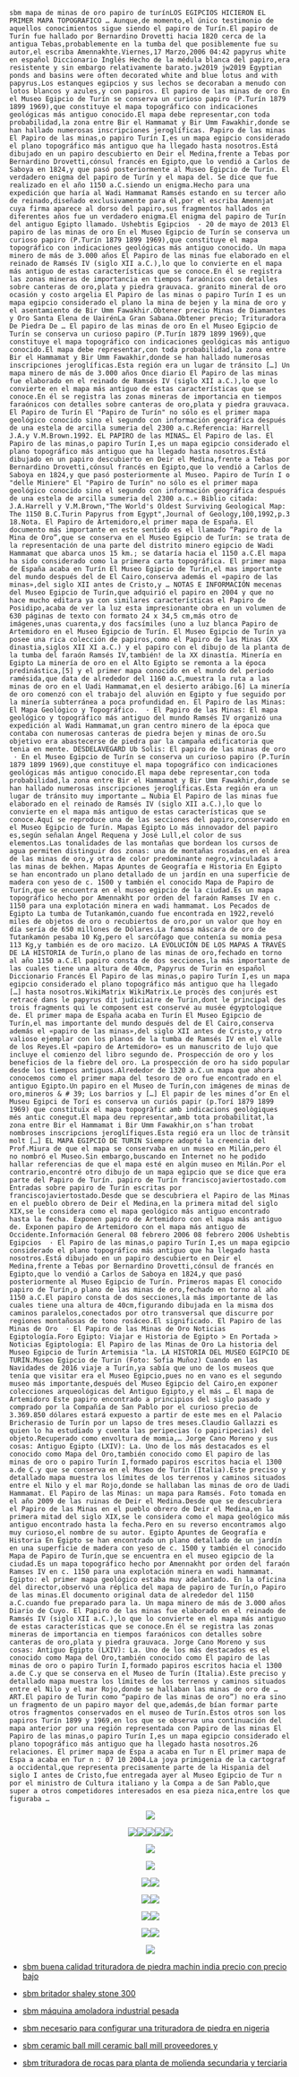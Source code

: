 
```
sbm mapa de minas de oro papiro de turínLOS EGIPCIOS HICIERON EL PRIMER MAPA TOPOGRAFICO … Aunque,de momento,el único testimonio de aquellos conocimientos sigue siendo el papiro de Turín.El papiro de Turín fue hallado por Bernardino Drovetti hacia 1820 cerca de la antigua Tebas,probablemente en la tumba del que posiblemente fue su autor,el escriba Amennakhte.Viernes,17 Marzo,2006 04:42 papyrus white en español Diccionario Inglés Hecho de la médula blanca del papiro,era resistente y sin embargo relativamente barato.jw2019 jw2019 Egyptian ponds and basins were often decorated white and blue lotus and with papyrus.Los estanques egipcios y sus lechos se decoraban a menudo con lotos blancos y azules,y con papiros. El papiro de las minas de oro En el Museo Egipcio de Turín se conserva un curioso papiro (P.Turín 1879 1899 1969),que constituye el mapa topográfico con indicaciones geológicas más antiguo conocido.El mapa debe representar,con toda probabilidad,la zona entre Bir el Hammamat y Bir Umm Fawakhir,donde se han hallado numerosas inscripciones jeroglíficas. Papiro de las minas El Papiro de las minas,o papiro Turín I,es un mapa egipcio considerado el plano topográfico más antiguo que ha llegado hasta nosotros.Está dibujado en un papiro descubierto en Deir el Medina,frente a Tebas por Bernardino Drovetti,cónsul francés en Egipto,que lo vendió a Carlos de Saboya en 1824,y que pasó posteriormente al Museo Egipcio de Turín. El verdadero enigma del papiro de Turín y el mapa del. Se dice que fue realizado en el año 1150 a.C.siendo un enigma.Hecho para una expedición que haría al Wadi Hammamat Ramsés estando en su tercer año de reinado,diseñado exclusivamente para él,por el escriba Amennjat cuya firma aparece al dorso del papiro,sus fragmentos hallados en diferentes años fue un verdadero enigma.El enigma del papiro de Turín del antiguo Egipto llamado. Ushebtis Egipcios  · 20 de mayo de 2013 El papiro de las minas de oro En el Museo Egipcio de Turín se conserva un curioso papiro (P.Turín 1879 1899 1969),que constituye el mapa topográfico con indicaciones geológicas más antiguo conocido. Un mapa minero de más de 3.000 años El Papiro de las minas fue elaborado en el reinado de Ramsés IV (siglo XII a.C.),lo que lo convierte en el mapa más antiguo de estas características que se conoce.En él se registra las zonas mineras de importancia en tiempos faraónicos con detalles sobre canteras de oro,plata y piedra grauvaca. granito mineral de oro ocasión y costo argelia El Papiro de las minas o papiro Turín I es un mapa egipcio considerado el plano la mina de bejen y la mina de oro y el asentamiento de Bir Umm Fawakhir.Obtener precio Minas de Diamantes y Oro Santa Elena de UairénLa Gran Sabana.Obtener precio; Trituradora De Piedra De … El papiro de las minas de oro En el Museo Egipcio de Turín se conserva un curioso papiro (P.Turín 1879 1899 1969),que constituye el mapa topográfico con indicaciones geológicas más antiguo conocido.El mapa debe representar,con toda probabilidad,la zona entre Bir el Hammamat y Bir Umm Fawakhir,donde se han hallado numerosas inscripciones jeroglíficas.Esta región era un lugar de tránsito […] Un mapa minero de más de 3.000 años Once diario El Papiro de las minas fue elaborado en el reinado de Ramsés IV (siglo XII a.C.),lo que lo convierte en el mapa más antiguo de estas características que se conoce.En él se registra las zonas mineras de importancia en tiempos faraónicos con detalles sobre canteras de oro,plata y piedra grauvaca. El Papiro de Turín El "Papiro de Turín" no sólo es el primer mapa geológico conocido sino el segundo con información geográfica después de una estela de arcilla sumeria del 2300 a.c.Referencia: Harrell J.A.y V.M.Brown.1992. EL PAPIRO de las MINAS… El Papiro de las. El Papiro de las minas,o papiro Turín I,es un mapa egipcio considerado el plano topográfico más antiguo que ha llegado hasta nosotros.Está dibujado en un papiro descubierto en Deir el Medina,frente a Tebas por Bernardino Drovetti,cónsul francés en Egipto,que lo vendió a Carlos de Saboya en 1824,y que pasó posteriormente al Museo. Papiro de Turín I o "delle Miniere" El "Papiro de Turín" no sólo es el primer mapa geológico conocido sino el segundo con información geográfica después de una estela de arcilla sumeria del 2300 a.c.» Biblio citada: J.A.Harrell y V.M.Brown,"The World's Oldest Surviving Geological Map: The 1150 B.C.Turin Papyrus from Egypt",Journal of Geology,100,1992,p.3 18.Nota. El Papiro de Artemidoro,el primer mapa de España. El documento más importante en este sentido es el llamado “Papiro de la Mina de Oro”,que se conserva en el Museo Egipcio de Turín: se trata de la representación de una parte del distrito minero egipcio de Wadi Hammamat que abarca unos 15 km.; se dataría hacia el 1150 a.C.El mapa ha sido considerado como la primera carta topográfica. El primer mapa de España acaba en Turín El Museo Egipcio de Turín,el mas importante del mundo después del de El Cairo,conserva además el «papiro de las minas»,del siglo XII antes de Cristo,y … NOTAS E INFORMACIÓN mecenas del Museo Egipcio de Turín,que adquirió el papiro en 2004 y que no hace mucho editara ya con similares características el Papiro de Posidipo,acaba de ver la luz esta impresionante obra en un volumen de 630 páginas de texto con formato 24 x 34,5 cm,más otro de imágenes,unas cuarenta,y dos facsímiles (uno a luz blanca Papiro de Artemidoro en el Museo Egipcio de Turín. El Museo Egipcio de Turín ya posee una rica colección de papiros,como el Papiro de las Minas (XX dinastia,siglos XII XI a.C.) y el papiro con el dibujo de la planta de la tumba del faraón Ramsés IV,también! de la XX dinastía. Minería en Egipto La minería de oro en el Alto Egipto se remonta a la época predinástica,[5] y el primer mapa conocido en el mundo del periodo ramésida,que data de alrededor del 1160 a.C,muestra la ruta a las minas de oro en el Uadi Hammamat,en el desierto arábigo.[6] La minería de oro comenzó con el trabajo del aluvión en Egipto y fue seguido por la minería subterránea a poca profundidad en. El Papiro de las Minas: El Mapa Geológico y Topográfico.  · El Papiro de las Minas: El mapa geológico y topográfico más antiguo del mundo Ramsés IV organizó una expedición al Wadi Hammamat,un gran centro minero de la época que contaba con numerosas canteras de piedra bejen y minas de oro.Su objetivo era abastecerse de piedra par la campaña edificatoria que tenia en mente. DESDELAVEGARD Ub Solis: El papiro de las minas de oro  · En el Museo Egipcio de Turín se conserva un curioso papiro (P.Turín 1879 1899 1969),que constituye el mapa topográfico con indicaciones geológicas más antiguo conocido.El mapa debe representar,con toda probabilidad,la zona entre Bir el Hammamat y Bir Umm Fawakhir,donde se han hallado numerosas inscripciones jeroglíficas.Esta región era un lugar de tránsito muy importante … Nubia El Papiro de las minas fue elaborado en el reinado de Ramsés IV (siglo XII a.C.),lo que lo convierte en el mapa más antiguo de estas características que se conoce.Aquí se reproduce una de las secciones del papiro,conservado en el Museo Egipcio de Turín. Mapas Egipto Lo más innovador del papiro es,según señalan Ángel Requena y José Lull,el color de sus elementos.Las tonalidades de las montañas que bordean los cursos de agua permiten distinguir dos zonas: una de montañas rosadas,en el área de las minas de oro,y otra de color predominante negro,vinculadas a las minas de bekhen. Mapas Apuntes de Geografía e Historia En Egipto se han encontrado un plano detallado de un jardín en una superficie de madera con yeso de c. 1500 y también el conocido Mapa de Papiro de Turín,que se encuentra en el museo egipcio de la ciudad.Es un mapa topográfico hecho por Amennakht por orden del faraón Ramses IV en c. 1150 para una explotación minera en wadi hammamat. Los Pecados de Egipto La tumba de Tutankamón,cuando fue encontrada en 1922,reveló miles de objetos de oro o recubiertos de oro,por un valor que hoy en día sería de 650 millones de Dólares.La famosa máscara de oro de Tutankamón pesaba 10 Kg,pero el sarcófago que contenía su momia pesa 113 Kg,y también es de oro macizo. LA EVOLUCIÓN DE LOS MAPAS A TRAVÉS DE LA HISTORIA de Turín,o plano de las minas de oro,fechado en torno al año 1150 a.C.El papiro consta de dos secciones,la más importante de las cuales tiene una altura de 40cm, Papyrus de Turin en español Diccionario Francés El Papiro de las minas,o papiro Turín I,es un mapa egipcio considerado el plano topográfico más antiguo que ha llegado […] hasta nosotros.WikiMatrix WikiMatrix.Le procès des conjurés est retracé dans le papyrus dit judiciaire de Turin,dont le principal des trois fragments qui le composent est conservé au musée égyptologique de. El primer mapa de España acaba en Turín El Museo Egipcio de Turín,el mas importante del mundo después del de El Cairo,conserva además el «papiro de las minas»,del siglo XII antes de Cristo,y otro valioso ejemplar con los planos de la tumba de Ramsés IV en el Valle de los Reyes.El «papiro de Artemidoro» es un manuscrito de lujo que incluye el comienzo del libro segundo de. Prospección de oro y los beneficios de la fiebre del oro. La prospección de oro ha sido popular desde los tiempos antiguos.Alrededor de 1320 a.C.un mapa que ahora conocemos como el primer mapa del tesoro de oro fue encontrado en el antiguo Egipto.Un papiro en el Museo de Turín,con imágenes de minas de oro,mineros & # 39; Los barrios y […] El papir de les mines d’or En el Museu Egipci de Torí es conserva un curiós papir (p.Torí 1879 1899 1969) que constituïx el mapa topogràfic amb indicacions geològiques més antic conegut.El mapa deu representar,amb tota probabilitat,la zona entre Bir el Hammamat i Bir Umm Fawakhir,on s’han trobat nombroses inscripcions jeroglífiques.Esta regió era un lloc de trànsit molt […] EL MAPA EGIPCIO DE TURIN Siempre adopté la creencia del Prof.Miura de que el mapa se conservaba en un museo en Milán,pero él no nombró el Museo.Sin embargo,buscando en Internet no he podido hallar referencias de que el mapa esté en algún museo en Milán.Por el contrario,encontré otro dibujo de un mapa egipcio que se dice que era parte del Papiro de Turín. papiro de Turín franciscojaviertostado.com Entradas sobre papiro de Turín escritas por franciscojaviertostado.Desde que se descubriera el Papiro de las Minas en el pueblo obrero de Deir el Medina,en la primera mitad del siglo XIX,se le considera como el mapa geológico más antiguo encontrado hasta la fecha. Exponen papiro de Artemidoro con el mapa más antiguo de. Exponen papiro de Artemidoro con el mapa más antiguo de Occidente.Información General 08 febrero 2006 08 febrero 2006 Ushebtis Egipcios  · El Papiro de las minas,o papiro Turín I,es un mapa egipcio considerado el plano topográfico más antiguo que ha llegado hasta nosotros.Está dibujado en un papiro descubierto en Deir el Medina,frente a Tebas por Bernardino Drovetti,cónsul de francés en Egipto,que lo vendió a Carlos de Saboya en 1824,y que pasó posteriormente al Museo Egipcio de Turín. Primeros mapas El conocido papiro de Turín,o plano de las minas de oro,fechado en torno al año 1150 a.C.El papiro consta de dos secciones,la más importante de las cuales tiene una altura de 40cm,figurando dibujada en la misma dos caminos paralelos,conectados por otro transversal que discurre por regiones montañosas de tono rosáceo.El significado. El Papiro de las Minas de Oro  · El Papiro de las Minas de Oro Noticias Egiptología.Foro Egipto: Viajar e Historia de Egipto > En Portada > Noticias Egiptología: El Papiro de las Minas de Oro La historia del Museo Egipcio de Turín Artemisia "la. LA HISTORIA DEL MUSEO EGIPCIO DE TURÍN.Museo Egipcio de Turin (Foto: Sofia Muñoz) Cuando en las Navidades de 2016 viaje a Turín,ya sabía que uno de los museos que tenía que visitar era el Museo Egipcio,pues no en vano es el segundo museo más importante,después del Museo Egipcio del Cairo,en exponer colecciones arqueológicas del Antiguo Egipto,y el más … El mapa de Artemidoro Este papiro encontrado a principios del siglo pasado y comprado por la Compañía de San Pablo por el curioso precio de 3.369.850 dólares estará expuesto a partir de este mes en el Palacio Bricherasio de Turín por un lapso de tres meses.Claudio Gallazzi es quien lo ha estudiado y cuenta las peripecias (o papiripecias) del objeto.Recuperado como envoltura de momia,… Jorge Cano Moreno y sus cosas: Antiguo Egipto (LXIV): La. Uno de los más destacados es el conocido como Mapa del Oro,también conocido como El papiro de las minas de oro o papiro Turín I,formado papiros escritos hacia el 1300 a.de C.y que se conserva en el Museo de Turín (Italia).Este preciso y detallado mapa muestra los límites de los terrenos y caminos situados entre el Nilo y el mar Rojo,donde se hallaban las minas de oro de Uadi Hammamat. El Papiro de las Minas: un mapa para Ramsés. Foto tomada en el año 2009 de las ruinas de Deir el Medina.Desde que se descubriera el Papiro de las Minas en el pueblo obrero de Deir el Medina,en la primera mitad del siglo XIX,se le considera como el mapa geológico más antiguo encontrado hasta la fecha.Pero en su reverso encontramos algo muy curioso,el nombre de su autor. Egipto Apuntes de Geografía e Historia En Egipto se han encontrado un plano detallado de un jardín en una superficie de madera con yeso de c. 1500 y también el conocido Mapa de Papiro de Turín,que se encuentra en el museo egipcio de la ciudad.Es un mapa topográfico hecho por Amennakht por orden del faraón Ramses IV en c. 1150 para una explotación minera en wadi hammamat. Egipto: el primer mapa geológico estaba muy adelantado. En la oficina del director,observó una réplica del mapa de papiro de Turín,o Papiro de las minas.El documento original data de alrededor del 1150 a.C.cuando fue preparado para la. Un mapa minero de más de 3.000 años Diario de Cuyo. El Papiro de las minas fue elaborado en el reinado de Ramsés IV (siglo XII a.C.),lo que lo convierte en el mapa más antiguo de estas características que se conoce.En él se registra las zonas mineras de importancia en tiempos faraónicos con detalles sobre canteras de oro,plata y piedra grauvaca. Jorge Cano Moreno y sus cosas: Antiguo Egipto (LXIV): La. Uno de los más destacados es el conocido como Mapa del Oro,también conocido como El papiro de las minas de oro o papiro Turín I,formado papiros escritos hacia el 1300 a.de C.y que se conserva en el Museo de Turín (Italia).Este preciso y detallado mapa muestra los límites de los terrenos y caminos situados entre el Nilo y el mar Rojo,donde se hallaban las minas de oro de … ART.El papiro de Turin como “papiro de las minas de oro”) no era sino un fragmento de un papiro mayor del que,además,de bían formar parte otros fragmentos conservados en el museo de Turín.Éstos otros son los papiros Turín 1899 y 1969,en los que se observa una continuación del mapa anterior por una región representada con Papiro de las minas El Papiro de las minas,o papiro Turín I,es un mapa egipcio considerado el plano topográfico más antiguo que ha llegado hasta nosotros.26 relaciones. El primer mapa de Espa a acaba en Tur n El primer mapa de Espa a acaba en Tur n : 07 10 2004.La joya primigenia de la cartograf a occidental,que representa precisamente parte de la Hispania del siglo I antes de Cristo,fue entregada ayer al Museo Egipcio de Tur n por el ministro de Cultura italiano y la Compa a de San Pablo,que super a otros competidores interesados en esa pieza nica,entre los que figuraba … 
```

<div align="center">

<a href="https://es-crusher.shibang-china.com/github&k=sbm+mapa+de+minas+de+oro+papiro+de+tur%C3%ADn"><img src="https://static.shibang-china.com/es/crusher/logo.jpg"></a>

<a href="https://es-crusher.shibang-china.com/github&k=sbm+mapa+de+minas+de+oro+papiro+de+tur%C3%ADn"><img src="https://static.shibang-china.com/es/crusher/index.jpg"></a><a href="https://es-crusher.shibang-china.com/material.htmlgithub&k=sbm+mapa+de+minas+de+oro+papiro+de+tur%C3%ADn"><img src="https://static.shibang-china.com/es/crusher/material.jpg"></a><a href="https://es-crusher.shibang-china.com/application.htmlgithub&k=sbm+mapa+de+minas+de+oro+papiro+de+tur%C3%ADn"><img src="https://static.shibang-china.com/es/crusher/application.jpg"></a><a href="https://es-crusher.shibang-china.com/aboutus.htmlgithub&k=sbm+mapa+de+minas+de+oro+papiro+de+tur%C3%ADn"><img src="https://static.shibang-china.com/es/crusher/aboutus.jpg"></a><a href="https://es-crusher.shibang-china.com/contact.htmlgithub&k=sbm+mapa+de+minas+de+oro+papiro+de+tur%C3%ADn"><img src="https://static.shibang-china.com/es/crusher/contact.jpg"></a>

<a href="https://es-crusher.shibang-china.com/github&k=sbm+mapa+de+minas+de+oro+papiro+de+tur%C3%ADn"><img src="https://static.shibang-china.com/es/crusher/banner.jpg"></a>

<a href="https://swt.shibang-china.com/github&k=sbm+mapa+de+minas+de+oro+papiro+de+tur%C3%ADn"><img src="https://static.shibang-china.com/es/crusher/text.jpg"></a>

<a href="https://swt.shibang-china.com/github&k=sbm+mapa+de+minas+de+oro+papiro+de+tur%C3%ADn"><img src="https://static.shibang-china.com/es/crusher/chat.jpg"></a><a href="https://es-crusher.shibang-china.com/contact.htmlgithub&k=sbm+mapa+de+minas+de+oro+papiro+de+tur%C3%ADn"><img src="https://static.shibang-china.com/es/crusher/message.jpg"></a>

<a href="https://es-crusher.shibang-china.com/products/pe.htmlgithub&k=sbm+mapa+de+minas+de+oro+papiro+de+tur%C3%ADn"><img src="https://static.shibang-china.com/es/crusher/pe.jpg"></a><a href="https://es-crusher.shibang-china.com/products/pf.htmlgithub&k=sbm+mapa+de+minas+de+oro+papiro+de+tur%C3%ADn"><img src="https://static.shibang-china.com/es/crusher/pf.jpg"></a>

<a href="https://es-crusher.shibang-china.com/products/hpt.htmlgithub&k=sbm+mapa+de+minas+de+oro+papiro+de+tur%C3%ADn"><img src="https://static.shibang-china.com/es/crusher/hpt.jpg"></a><a href="https://es-crusher.shibang-china.com/products/vsi.htmlgithub&k=sbm+mapa+de+minas+de+oro+papiro+de+tur%C3%ADn"><img src="https://static.shibang-china.com/es/crusher/vsi.jpg"></a>

<a href="https://es-crusher.shibang-china.com/products/klv.htmlgithub&k=sbm+mapa+de+minas+de+oro+papiro+de+tur%C3%ADn"><img src="https://static.shibang-china.com/es/crusher/klv.jpg"></a><a href="https://es-crusher.shibang-china.com/products/portable.htmlgithub&k=sbm+mapa+de+minas+de+oro+papiro+de+tur%C3%ADn"><img src="https://static.shibang-china.com/es/crusher/portable.jpg"></a>

<a href="https://swt.shibang-china.com/github&k=sbm+mapa+de+minas+de+oro+papiro+de+tur%C3%ADn"><img src="https://static.shibang-china.com/es/crusher/case.jpg"></a>

</div>


* [sbm buena calidad trituradora de piedra machin india precio con precio bajo](sbm%20buena%20calidad%20trituradora%20de%20piedra%20machin%20india%20precio%20con%20precio%20bajo.md)

* [sbm britador shaley stone 300](sbm%20britador%20shaley%20stone%20300.md)

* [sbm máquina amoladora industrial pesada](sbm%20m%C3%A1quina%20amoladora%20industrial%20pesada.md)

* [sbm necesario para configurar una trituradora de piedra en nigeria](sbm%20necesario%20para%20configurar%20una%20trituradora%20de%20piedra%20en%20nigeria.md)

* [sbm ceramic ball mill ceramic ball mill proveedores y](sbm%20ceramic%20ball%20mill%20ceramic%20ball%20mill%20proveedores%20y.md)

* [sbm trituradora de rocas para planta de molienda secundaria y terciaria](sbm%20trituradora%20de%20rocas%20para%20planta%20de%20molienda%20secundaria%20y%20terciaria.md)